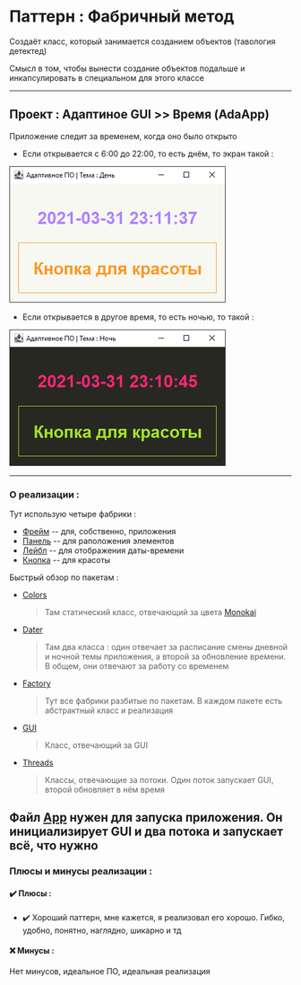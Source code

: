 # Паттерн : Фабричный метод

Создаёт класс, который занимается созданием объектов (тавология детектед)

Смысл в том, чтобы вынести создание объектов подальше и инкапсулировать в специальном для этого классе

----

## Проект : Адаптиное GUI >> Время (AdaApp)

Приложение следит за временем, когда оно было открыто

- Если открывается с 6:00 до 22:00, то есть днём, то экран такой :

![AdaApp-DayMode](https://raw.githubusercontent.com/andybeardness/Learning-OOP/main/imgs/FactoryMethod-AdaApp-Day.png)

- Если открывается в другое время, то есть ночью, то такой :

![AdaApp-NightMode](https://raw.githubusercontent.com/andybeardness/Learning-OOP/main/imgs/FactoryMethod-AdaApp-Night.png)

----

### О реализации :

Тут использую четыре фабрики :

- [Фрейм](https://github.com/andybeardness/Learning-OOP/blob/main/04-FactoryMethod-AdaApp/src/Application/Factory/Frame/FactoryMethodFrameDN.java) -- для, собственно, приложения
- [Панель](https://github.com/andybeardness/Learning-OOP/blob/main/04-FactoryMethod-AdaApp/src/Application/Factory/Panel/FactoryMethodPanelDN.java) -- для раположения элементов
- [Лейбл](https://github.com/andybeardness/Learning-OOP/blob/main/04-FactoryMethod-AdaApp/src/Application/Factory/Label/FactoryMethodLabelDN.java) -- для отображения даты-времени
- [Кнопка](https://github.com/andybeardness/Learning-OOP/blob/main/04-FactoryMethod-AdaApp/src/Application/Factory/Button/FactoryMethodButtonDN.java) -- для красоты

Быстрый обзор по пакетам :

- [Colors](https://github.com/andybeardness/Learning-OOP/tree/main/04-FactoryMethod-AdaApp/src/Application/Colors)
	> Там статический класс, отвечающий за цвета [Monokai](https://marketplace.visualstudio.com/items?itemName=SuperPaintman.monokai-extended)

- [Dater](https://github.com/andybeardness/Learning-OOP/tree/main/04-FactoryMethod-AdaApp/src/Application/Dater)
	> Там два класса : один отвечает за расписание смены дневной и ночной темы приложения, а второй за обновление времени. В общем, они отвечают за работу со временем

- [Factory](https://github.com/andybeardness/Learning-OOP/tree/main/04-FactoryMethod-AdaApp/src/Application/Factory)
	> Тут все фабрики разбитые по пакетам. В каждом пакете есть абстрактный класс и реализация

- [GUI](https://github.com/andybeardness/Learning-OOP/tree/main/04-FactoryMethod-AdaApp/src/Application/GUI)
	> Класс, отвечающий за GUI

- [Threads](https://github.com/andybeardness/Learning-OOP/tree/main/04-FactoryMethod-AdaApp/src/Application/Threads)
	> Классы, отвечающие за потоки. Один поток запускает GUI, второй обновляет в нём время

Файл [App](https://github.com/andybeardness/Learning-OOP/blob/main/04-FactoryMethod-AdaApp/src/Application/App.java) нужен для запуска приложения. Он инициализирует GUI и два потока и запускает всё, что нужно
----

### Плюсы и минусы реализации : 

#### ✔️ Плюсы :

- ✔️ Хороший паттерн, мне кажется, я реализовал его хорошо. Гибко, удобно, понятно, наглядно, шикарно и тд


#### ❌ Минусы :

Нет минусов, идеальное ПО, идеальная реализация